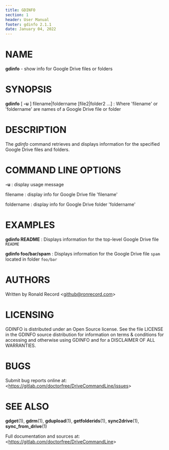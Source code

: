 ```yaml
---
title: GDINFO
section: 1
header: User Manual
footer: gdinfo 2.1.1
date: January 04, 2022
---
```

# NAME
**gdinfo** - show info for Google Drive files or folders

# SYNOPSIS
**gdinfo** [ **-u** ] filename|foldername [file2|folder2 ...]
: Where 'filename' or 'foldername' are names of a Google Drive file or folder

# DESCRIPTION
The *gdinfo* command retrieves and displays information for the specified
Google Drive files and folders.

# COMMAND LINE OPTIONS
**-u**
: display usage message

filename
: display info for Google Drive file 'filename'

foldername
: display info for Google Drive folder 'foldername'

# EXAMPLES
**gdinfo README**
: Displays information for the top-level Google Drive file `README`

**gdinfo foo/bar/spam**
: Displays information for the Google Drive file `spam` located in folder `foo/bar`

# AUTHORS
Written by Ronald Record &lt;github@ronrecord.com&gt;

# LICENSING
GDINFO is distributed under an Open Source license.
See the file LICENSE in the GDINFO source distribution
for information on terms &amp; conditions for accessing and
otherwise using GDINFO and for a DISCLAIMER OF ALL WARRANTIES.

# BUGS
Submit bug reports online at: &lt;https://gitlab.com/doctorfree/DriveCommandLine/issues&gt;

# SEE ALSO
**gdget**(1), **gdrm**(1), **gdupload**(1), **getfolderids**(1), **sync2drive**(1), **sync_from_drive**(1)

Full documentation and sources at: &lt;https://gitlab.com/doctorfree/DriveCommandLine&gt;

